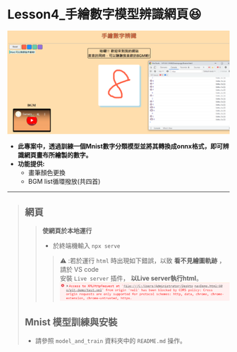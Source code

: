 # Lesson4_手繪數字模型辨識網頁:satisfied:
![image](https://github.com/PTwu06/lesson4/blob/master/homepage%E6%88%AA%E5%9C%96small.png)
* __此專案中，透過訓練一個Mnist數字分類模型並將其轉換成onnx格式，即可辨識網頁畫布所繪製的數字。__
* __功能提供:__
  * 畫筆顏色更換
  * BGM list循環撥放(共四首)
---
>## 網頁
>>__使網頁於本地運行__
>>* 於終端機輸入 `npx serve`
>>>:warning: :若於運行 `html` 時出現如下錯誤，以致 __看不見繪圖軌跡__ ，請於 VS code   
安裝 `Live server` 插件， __以Live server執行html__。
![image](https://github.com/PTwu06/lesson4/blob/master/html_warning.png)
>## Mnist 模型訓練與安裝
>* 請參照 `model_and_train` 資料夾中的 `README.md` 操作。
